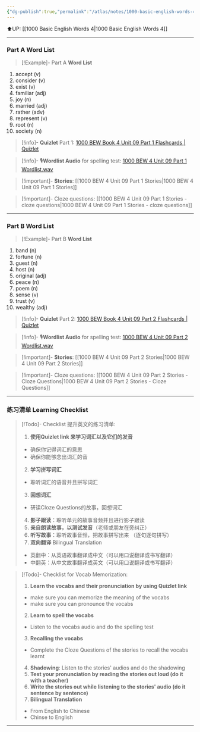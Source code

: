 ```yaml
---
{"dg-publish":true,"permalink":"/atlas/notes/1000-basic-english-words-4-unit-09/"}
---
```


⬆️UP: [[1000 Basic English Words 4\|1000 Basic English Words 4]]

---
### Part A Word List


> [!Example]- Part A **Word List**

1. accept (v)
2. consider (v)
3. exist (v)
4. familiar (adj)
5. joy (n)
6. married (adj)
7. rather (adv)
8. represent (v)
9. root (n)
10. society (n)

> [!info]- **Quizlet** Part 1:  [1000 BEW Book 4 Unit 09 Part 1 Flashcards | Quizlet]()

> [!info]- 🎙️**Wordlist Audio** for spelling test: [1000 BEW 4 Unit 09 Part 1 Wordlist.wav]()

> [!important]- **Stories**: [[1000 BEW 4 Unit 09 Part 1 Stories\|1000 BEW 4 Unit 09 Part 1 Stories]]

> [!important]- Cloze questions: [[1000 BEW 4 Unit 09 Part 1 Stories - cloze questions\|1000 BEW 4 Unit 09 Part 1 Stories - cloze questions]]

---
### Part B Word List

> [!Example]- Part B **Word List**

1. band (n)
2. fortune (n)
3. guest (n)
4. host (n)
5. original (adj)
6. peace (n)
7. poem (n)
8. sense (v)
9. trust (v)
10. wealthy (adj)

> [!info]- **Quizlet** Part 2: [1000 BEW Book 4 Unit 09 Part 2 Flashcards | Quizlet]()

> [!info]- 🎙️**Wordlist Audio** for spelling test: [1000 BEW 4 Unit 09 Part 2 Wordlist.wav]()

> [!important]- **Stories**: [[1000 BEW 4 Unit 09 Part 2 Stories\|1000 BEW 4 Unit 09 Part 2 Stories]]

> [!important]- Cloze questions: [[1000 BEW 4 Unit 09 Part 2 Stories - Cloze Questions\|1000 BEW 4 Unit 09 Part 2 Stories - Cloze Questions]]


---- 
### 练习清单 Learning Checklist

> [!Todo]- Checklist 提升英文的练习清单:
> 1. **使用Quizlet link 来学习词汇以及它们的发音** 
>	- 确保你记得词汇的意思 
>	- 确保你能够念出词汇的音 
> 2. **学习拼写词汇** 
>	- 聆听词汇的语音并且拼写词汇 
> 3. **回想词汇**
>	- 研读Cloze Questions的故事，回想词汇 
> 4. **影子跟读**：聆听单元的故事音频并且进行影子跟读 
> 5. **亲自朗读故事，以测试发音**（老师或朋友在旁纠正）
> 6. **听写故事**：聆听故事音频，把故事拼写出来 （逐句逐句拼写）
> 7. **双向翻译** Bilingual Translation 
>	- 英翻中：从英语故事翻译成中文（可以用口说翻译或书写翻译）
>	- 中翻英：从中文故事翻译成英文（可以用口说翻译或书写翻译）

> [!Todo]- Checklist for Vocab Memorization:
> 
> 1. **Learn the vocabs and their pronunciation by using Quizlet link**
>	- make sure you can memorize the meaning of the vocabs
>	- make sure you can pronounce the vocabs
> 2. **Learn to spell the vocabs**
>	- Listen to the vocabs audio and do the spelling test
> 3. **Recalling the vocabs**
>	- Complete the Cloze Questions of the stories to recall the vocabs learnt
> 4. **Shadowing**: Listen to the stories' audios and do the shadowing
> 5. **Test your pronunciation by reading the stories out loud (do it with a teacher)**
> 6. **Write the stories out while listening to the stories' audio (do it sentence by sentence)**
> 7. **Bilingual Translation** 
> 	- From English to Chinese
> 	- Chinse to English


---

